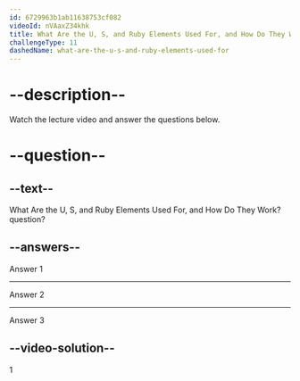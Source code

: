 ```yaml
---
id: 6729963b1ab11638753cf082
videoId: nVAaxZ34khk
title: What Are the U, S, and Ruby Elements Used For, and How Do They Work?
challengeType: 11
dashedName: what-are-the-u-s-and-ruby-elements-used-for
---
```


# --description--

Watch the lecture video and answer the questions below.

# --question--

## --text--

What Are the U, S, and Ruby Elements Used For, and How Do They Work? question?

## --answers--

Answer 1

---

Answer 2

---

Answer 3

## --video-solution--

1
